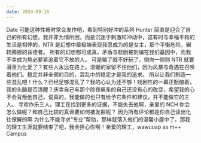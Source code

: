 ```yaml
---
date: 2024-09-18
---
```


Date 可能这种性瘾时常会发作吧，看到特别好冲的系列 Hunter 简直是迎合了自己的所有幻想，我并非为情所困，而是沉迷于刺激和冲动中，这有时与幸福平和的生活是相悖的，NTR 是幻想中最极端表现我愿成为的是女主，那个平衡危险，辗转腾挪的背德者。 所有的幻想都可成真，矛盾与悲剧被刻编在我们基因中，而我不幸成为势必要紧追着它不放的人。 可是输了就不好玩了，倒向一侧则 NTR 就要滑落为化爱了？有些人永远在路上。温暖的家留不住他们，因为风暴与奇遇在召唤着他们。稳定并非全部的目的，混乱中的稳定才是我的追求。 所以让我们制造一些混乱吧！什么？已经足够混乱了？我的心认为还不够！戏剧性的一幕正酝酿着，我的头脑是否清醒？庆幸自己与那个除夜飙车的自己还没有心的改变，希望我的心不会背叛他自己，说真的，我能做的也只有给予它条件和建议，并不能做它的主人。 寻欢作乐三人。理工在找到更多的证据，不能失去他啊，亲爱的 NCH 你会怎么做呢？和自己比较的真谛要如何被发掘呢？ 因为所有评论都是你自己读出化往保解的啊 为什么不能寻求“专业”帮助，那样就落入他们的温馨小屋中了。那我的理工生涯就要结束了吧，我会担心你啊！亲爱的理工，wawuuap as m++ Campus

